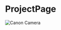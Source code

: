 # ProjectPage
![Canon Camera](https://user-images.githubusercontent.com/81997417/115159905-28afa580-a05b-11eb-81e4-e69a0e4e6b70.jpg)
